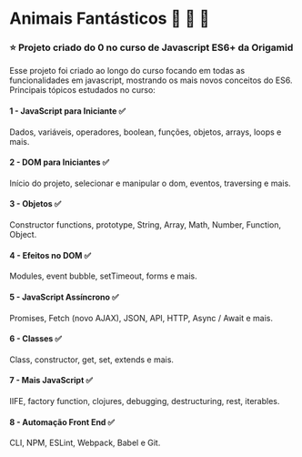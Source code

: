 # Animais Fantásticos :tiger: :wolf: :bear:
### :star: Projeto criado do 0 no curso de Javascript ES6+ da Origamid

Esse projeto foi criado ao longo do curso focando em todas as funcionalidades em javascript, mostrando os mais novos conceitos do ES6.
Principais tópicos estudados no curso:

#### 1 - **JavaScript para Iniciante** :white_check_mark:
Dados, variáveis, operadores, boolean, funções, objetos, arrays, loops e mais.

#### 2 - **DOM para Iniciantes** :white_check_mark:
Início do projeto, selecionar e manipular o dom, eventos, traversing e mais.

#### 3 - **Objetos** :white_check_mark:
Constructor functions, prototype, String, Array, Math, Number, Function, Object.

#### 4 - **Efeitos no DOM** :white_check_mark:
Modules, event bubble, setTimeout, forms e mais.

#### 5 - **JavaScript Assíncrono** :white_check_mark:
Promises, Fetch (novo AJAX), JSON, API, HTTP, Async / Await e mais.

#### 6 - **Classes** :white_check_mark:
Class, constructor, get, set, extends e mais.

#### 7 - Mais JavaScript :white_check_mark:
IIFE, factory function, clojures, debugging, destructuring, rest, iterables.

#### 8 - Automação Front End :white_check_mark:
CLI, NPM, ESLint, Webpack, Babel e Git.
